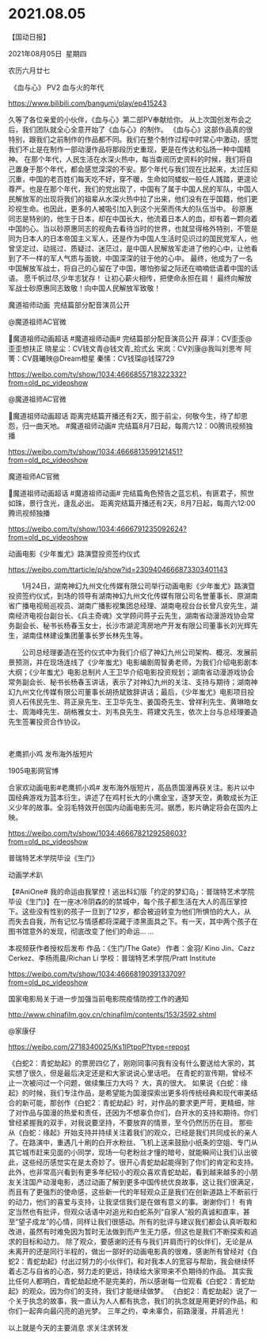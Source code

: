 ﻿#  2021.08.05
【国动日报】

2021年08月05日  星期四


农历六月廿七


 《血与心》 PV2 血与火的年代

https://www.bilibili.com/bangumi/play/ep415243

久等了各位亲爱的小伙伴，《血与心》第二部PV奉献给你。
从上次国创发布会之后，我们团队就全心全意开始了《血与心》的制作。
《血与心》这部作品真的很特别，跟我们之前制作的作品都不同。我们在整个制作过程中时常心中激动，感觉我们不止是在制作一部动漫作品将那段历史重现，更是在传达和弘扬一种中国精神。
在那个年代，人民生活在水深火热中，每当查阅历史资料的时候，我们将自己置身于那个年代，都会感觉深深的不安。那个年代与我们现在比起来，太过压抑沉重，中国的老百姓们每天吃不好，穿不暖，生命如同蝼蚁一般任人践踏，更遑论尊严。也是在那个年代，我们的党出现了，中国有了属于中国人民的军队，中国人民解放军的出现将我们的祖辈从水深火热中拉了出来，他们没有在乎国籍，他们更珍视生命。也因此，更多的人被吸引加入到这个光荣而伟大的队伍当中。
砂原惠同志是特别的，他生于日本，却在中国长大，他流着日本人的血，却有着一颗向着中国的心。当以砂原惠同志的视角去看待当时的世界，也就显得格外特别，不管是同为日本人的日本帝国主义军人，还是作为中国人生活时见识过的国民党军人，他曾坚定过、动摇过、质疑过、迷茫过，是中国人民解放军走进了他的心中，让他看到了不一样的军人气质与面貌，中国深深的驻于他的心中。
最终，他成为了一名中国解放军战士，将自己的心留在了中国，哪怕弥留之际还在喃喃低语着中国的话语。
愿千帆过尽,少年志犹存！
让初心薪火相传，把使命永担在肩！
最终向解放军战士砂原惠同志致敬！向中国人民解放军致敬！

魔道祖师动画  完结篇部分配音演员公开

@魔道祖师AC官微   


魔道祖师动画超话 #魔道祖师动画# 完结篇部分配音演员公开
薛洋：CV歪歪@歪歪想扶正
晓星尘：CV钱文青@钱文青_拾弎幺
宋岚：CV刘康@我叫刘思岑
阿箐：CV聂曦映@Dream橙星
秦愫：CV钱琛@钱琛729 


https://weibo.com/tv/show/1034:4666855718322332?from=old_pc_videoshow

@魔道祖师AC官微                            

魔道祖师动画超话 距离完结篇开播还有2天，囿于前尘，何敬今生，待了却恩怨，归一曲天地。
#魔道祖师动画# 完结篇8月7日起，每周六12：00腾讯视频独播

https://weibo.com/tv/show/1034:4666813599121451?from=old_pc_videoshow

魔道祖师AC官微                       


魔道祖师动画超话 #魔道祖师动画# 完结篇角色预告之蓝忘机，有匪君子，照世如珠，景行含光，逢乱必出。
距离完结篇开播还有2天，8月7日起，每周六12:00腾讯视频独播

https://weibo.com/tv/show/1034:4666791235092624?from=old_pc_videoshow

动画电影《少年蚩尤》路演暨投资签约仪式

https://weibo.com/ttarticle/p/show?id=2309404666873303401143

       1月24日，湖南神幻九州文化传媒有限公司举行动画电影《少年蚩尤》路演暨投资签约仪式，到场的领导有湖南神幻九州文化传媒有限公司名誉董事长、原湖南省广播电视局巡视员、湖南广播影视集团总经理、湖南电视台台长曾凡安先生，湖南经济电视台副台长、《兵主奇魂》文学顾问蒋子云先生，湖南省动漫游戏协会常务副会长、秘书长杨春玉女士，长沙市湖泥湾房地产开发有限公司董事长刘光辉先生，湖南佳林建设集团董事长罗长林先生等。

       公司总经理姜造在签约仪式中为我们介绍了神幻九州公司架构、概况、发展前景预测，并在现场连线了《少年蚩尤》电影编剧周智勇老师，为我们介绍电影剧本大纲；《少年蚩尤》电影总制片人王卫华介绍电影投资规划；湖南省动漫游戏协会常务副会长、秘书长杨春玉讲话，表示了对神幻九州的关注、支持与期待；湖南神幻九州文化传媒有限公司董事长胡扬斌致辞讲话；最后，《少年蚩尤》电影项目投资人石伟民先生、蒋正泉先生、王卫华先生、姜国奇先生、曾祥利先生、黄琳皓女士、周海峰先生、胡格雅女士、刘韦良先生、蒋建文先生，依次上台与总经理姜造先生签署投资合作协议。

 


老鹰抓小鸡 发布海外版短片

1905电影网官博               


合家欢动画电影#老鹰抓小鸡# 发布海外版短片，高品质国漫再获关注。影片以中国经典游戏为蓝本衍生，讲述了在鸡村长大的小鹰金宝，逐梦天空，勇敢成长为正义少年的故事。全羽毛特效开创国内动画电影先河。据悉，影片确定将会在国内上映。


https://weibo.com/tv/show/1034:4666782129258603?from=old_pc_videoshow

普瑞特艺术学院毕设《生门》

动画学术趴             


【#AniOne# 我的命运由我掌控！逃出科幻版「约定的梦幻岛」：普瑞特艺术学院毕设《生门》】在一座冰冷阴森的的禁城中，每个孩子都生活在大人的高压掌控下。这些没有性别的孩子一旦到了12岁，都会被迫转变为他们所惧怕的大人，从而失去自我，所有记忆与情感都将深藏于漆黑面具之下。有一天，其中两个孩子在图书馆意外的发现，彻底改变了他们的命运... ...

本视频获作者授权后发布
作品：《生门/The Gate》
作者：金羽/ Kino Jin、Cazz Cerkez、李杨雨晨/Richan Li
学校：普瑞特艺术学院/Pratt Institute


https://weibo.com/tv/show/1034:4666819039133709?from=old_pc_videoshow

国家电影局关于进一步加强当前电影院疫情防控工作的通知

http://www.chinafilm.gov.cn/chinafilm/contents/153/3592.shtml


@家康仔    


https://weibo.com/2718340025/Ks1lPtpoP?type=repost

《白蛇2：青蛇劫起》的票房四亿了，刚刚同事问我有没有什么要送给大家的，其实想了很久，但是最后决定还是和大家说说心里话吧。
在青蛇的宣传期，曾经不止一次被问过一个问题，做续集压力大吗？
大，真的很大。
如果说《白蛇：缘起》的时候，我们专注作品，是希望能为国漫探索出更多将传统经典和现代审美结合的新可能，那创作《白蛇2：青蛇劫起》时，对作品的要求更严苛，更精细，除了对作品与国漫的热爱和责任，还因为不想辜负你们，白开水的支持和期待。你们曾经紧握我的双手，对我说要坚持，不要放弃的情景，至今仍然历历在目。
那些从《白蛇：缘起》开始支持并持续关注着我们的观众，已经是我们共同成长的亲人了。在路演中，重遇几十刷的白开水粉丝、飞机上送来鼓励小纸条的空姐、专门从其它城市赶来见面的小同学，现场一句老粉丝才懂的暗号，就能瞬间让我们认出彼此，这些经历感觉实在是太奇妙了。很开心青蛇劫起能得到了你们的肯定和支持。
此外，也非常高兴看到有更多年纪较小的观众喜欢青蛇劫起，看到越来越多的小朋友关注国产动漫电影，透过动画了解到更多中国传统优良故事，这让我们很满足，而且有了更强烈的使命感，这些新一代的年轻观众正是我们在创新道路上不断前行的动力，他们的喜爱与支持，让我坚信我们是在做有意义的事。谢谢你们！
有肯定当然也有批评，但观众话语中对追光和白蛇系列“自家人”般的真诚和直率，甚至“望子成龙”的心情，同样让我们很感动。所有的批评与建议我们都会认真听取和改进，虽然有时难免因为暂时无法做到而产生无力感，但这也是我们不断探索和追求的目标和动力。
除了观众，要感谢的还有与我们并肩而行的伙伴们，无论是从未离开的还是同行半程的，做出一部好的动画电影真的很难，感谢所有曾经对《白蛇2：青蛇劫起》付出过努力的小伙伴们，和对我本人的宽容与帮助，我会继续怀着忐忑与自省的心态，努力走的更远，持续给大家带来不负期待的作品。
其实我比任何人都明白，青蛇劫起绝不是完美的，所以感谢每一位观看《白蛇2：青蛇劫起》的观众。因为你们的支持，我们才能继续做梦。
《白蛇2：青蛇劫起》说了一个关于执念的故事，我一直认为人人都有执念，我们的执念就是用更好的作品，和你们一起奔向最闪亮的追光梦。
三年之约，幸未辜负，前路漫漫，并肩追光！

以上就是今天的主要消息
求关注求转发































